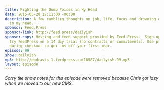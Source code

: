 ```yaml
---
title: Fighting the Dumb Voices in My Head
date: 2015-05-28 12:11:00 -06:00
description: A few rambling thoughts on job, life, focus and drowning out the voices
  in my head.
sponsor: Feed.Press
sponsor-link: http://feed.press/dailyish
sponsor-copy: Hosting and feed support provided by Feed.Press.  Sign-up today and
  try FeedPress on a 14 day trial (no contracts or commitments). Use promo code "dailyish"
  during checkout to get 10% off your first year.
episode: 99
show: dailyish
mp3: http://podcasts-1.feedpress.co/10587/dailyish-99.mp3
layout: episode
---
```


<em>Sorry the show notes for this episode were removed because Chris got lazy when we moved to our new CMS</em>.
